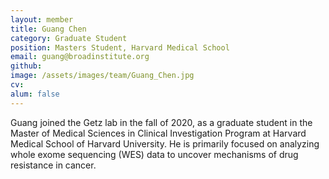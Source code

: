 ```yaml
---
layout: member
title: Guang Chen
category: Graduate Student
position: Masters Student, Harvard Medical School
email: guang@broadinstitute.org
github: 
image: /assets/images/team/Guang_Chen.jpg
cv:
alum: false
---
```


Guang joined the Getz lab in the fall of 2020, as a graduate student in the Master of Medical Sciences in Clinical Investigation Program at Harvard Medical School of Harvard University. He is primarily focused on analyzing whole exome sequencing (WES) data to uncover mechanisms of drug resistance in cancer. 
